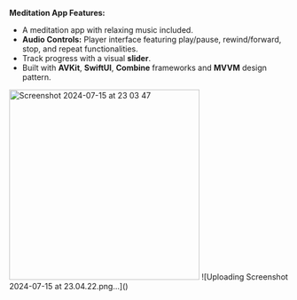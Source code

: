 **Meditation App Features:**

- A meditation app with relaxing music included.
- **Audio Controls:** Player interface featuring play/pause, rewind/forward, stop, and repeat functionalities.
- Track progress with a visual **slider**.
- Built with **AVKit**, **SwiftUI**, **Combine** frameworks and **MVVM** design pattern.

<img width="343" alt="Screenshot 2024-07-15 at 23 03 47" src="https://github.com/user-attachments/assets/49dce9a0-7387-416f-8bda-848c6de3c86c">
![Uploading Screenshot 2024-07-15 at 23.04.22.png…]()

